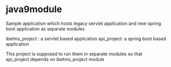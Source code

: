 # java9module
Sample application which hosts legacy servlet application and new spring boot application as separate modules

ibetms_project :  a servlet based application
api_project: a spring boot based application

This project is supposed to run them in separate modules so that api_project depends on ibetms_project module
